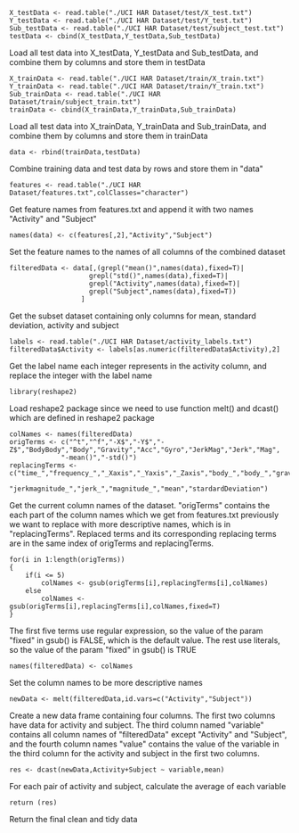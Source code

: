 
	X_testData <- read.table("./UCI HAR Dataset/test/X_test.txt")
	Y_testData <- read.table("./UCI HAR Dataset/test/Y_test.txt")
	Sub_testData <- read.table("./UCI HAR Dataset/test/subject_test.txt")
	testData <- cbind(X_testData,Y_testData,Sub_testData)
Load all test data into X_testData, Y_testData and Sub_testData, and combine them by columns and store them in testData

	X_trainData <- read.table("./UCI HAR Dataset/train/X_train.txt")
	Y_trainData <- read.table("./UCI HAR Dataset/train/Y_train.txt")
	Sub_trainData <- read.table("./UCI HAR Dataset/train/subject_train.txt")
	trainData <- cbind(X_trainData,Y_trainData,Sub_trainData)
Load all test data into X_trainData, Y_trainData and Sub_trainData, and combine them by columns and store them in trainData

	data <- rbind(trainData,testData)
Combine training data and test data by rows and store them in "data"

	features <- read.table("./UCI HAR Dataset/features.txt",colClasses="character")
Get feature names from features.txt and append it with two names "Activity" and "Subject"

	names(data) <- c(features[,2],"Activity","Subject")
Set the feature names to the names of all columns of the combined dataset

	filteredData <- data[,(grepl("mean()",names(data),fixed=T)|
                        grepl("std()",names(data),fixed=T)|
                        grepl("Activity",names(data),fixed=T)|
                        grepl("Subject",names(data),fixed=T))
                      ]
Get the subset dataset containing only columns for mean, standard deviation, activity and subject

	labels <- read.table("./UCI HAR Dataset/activity_labels.txt")
	filteredData$Activity <- labels[as.numeric(filteredData$Activity),2]
Get the label name each integer represents in the activity column, and replace the integer with the label name

	library(reshape2)
Load reshape2 package since we need to use function melt() and dcast() which are defined in reshape2 package

	colNames <- names(filteredData)
	origTerms <- c("^t","^f","-X$","-Y$","-Z$","BodyBody","Body","Gravity","Acc","Gyro","JerkMag","Jerk","Mag",
                 "-mean()","-std()")
	replacingTerms <- c("time_","frequency_","_Xaxis","_Yaxis","_Zaxis","body_","body_","gravity_","acceleration_","gyroscopic_",
                     "jerkmagnitude_","jerk_","magnitude_","mean","stardardDeviation")
Get the current column names of the dataset. "origTerms" contains the each part of the column names which we get from features.txt previously we want to replace with more descriptive names, which is in "replacingTerms". Replaced terms and its corresponding replacing terms are in the same index of origTerms and replacingTerms.		 
					 					 
	for(i in 1:length(origTerms))
	{
		if(i <= 5)
			colNames <- gsub(origTerms[i],replacingTerms[i],colNames) 
		else
			colNames <- gsub(origTerms[i],replacingTerms[i],colNames,fixed=T) 
	}
The first five terms use regular expression, so the value of the param "fixed" in gsub() is FALSE, which is the default value. The rest use literals, so the   value of the param "fixed" in gsub() is TRUE
	
	names(filteredData) <- colNames
Set the column names to be more descriptive names

	newData <- melt(filteredData,id.vars=c("Activity","Subject"))
Create a new data frame containing four columns. The first two columns have data for activity and subject. The third column named "variable" contains all column names of "filteredData" except "Activity" and "Subject", and the fourth column names "value" contains the value of the variable in the third column for the activity and subject in the first two columns.	
	
	res <- dcast(newData,Activity+Subject ~ variable,mean)
For each pair of activity and subject, calculate the average of each variable
  
	return (res)
Return the final clean and tidy data 

 